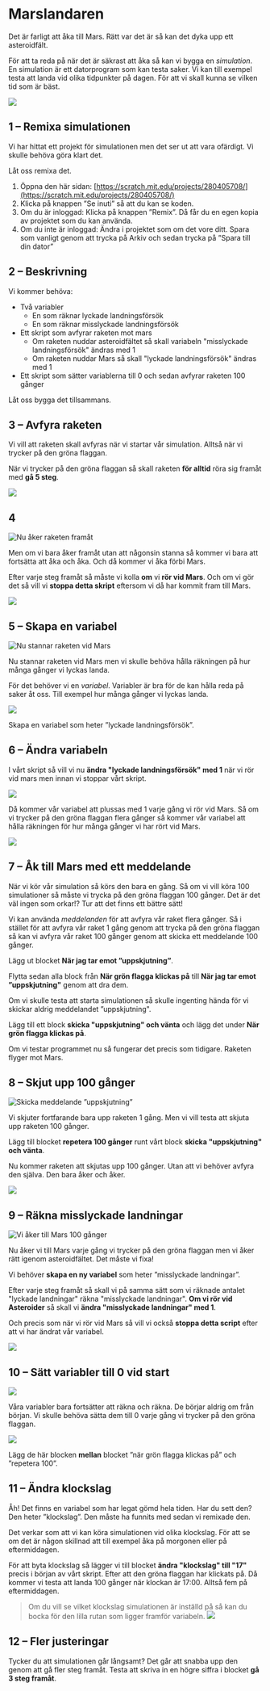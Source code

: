 # Marslandaren

Det är farligt att åka till Mars. Rätt var det är så kan det dyka upp ett asteroidfält. 

För att ta reda på när det är säkrast att åka så kan vi bygga en *simulation*. En simulation är ett datorprogram som kan testa saker. Vi kan till exempel testa att landa vid olika tidpunkter på dagen. För att vi skall kunna se vilken tid som är bäst.

![](./0_1.gif)

## 1 – Remixa simulationen

Vi har hittat ett projekt för simulationen men det ser ut att vara ofärdigt. Vi skulle behöva göra klart det.

Låt oss remixa det.

1. Öppna den här sidan: [https://scratch.mit.edu/projects/280405708/](https://scratch.mit.edu/projects/280405708/)
2. Klicka på knappen ”Se inuti” så att du kan se koden.
3. Om du är inloggad: Klicka på knappen ”Remix”. Då får du en egen kopia av projektet som du kan använda.
4. Om du inte är inloggad: Ändra i projektet som om det vore ditt. Spara som vanligt genom att trycka på Arkiv och sedan trycka på ”Spara till din dator”

## 2 – Beskrivning

Vi kommer behöva:

- Två variabler
	- En som räknar lyckade landningsförsök
	- En som räknar misslyckade landningsförsök
- Ett skript som avfyrar raketen mot mars
	- Om raketen nuddar asteroidfältet så skall variabeln "misslyckade landningsförsök" ändras med 1
	- Om raketen nuddar Mars så skall "lyckade landningsförsök" ändras med 1
- Ett skript som sätter variablerna till 0 och sedan avfyrar raketen 100 gånger

Låt oss bygga det tillsammans.

## 3 – Avfyra raketen

Vi vill att raketen skall avfyras när vi startar vår simulation. Alltså när vi trycker på den gröna flaggan.

När vi trycker på den gröna flaggan så skall raketen **för alltid** röra sig framåt med **gå 5 steg**.

![](./1_1.gif)

## 4

![Nu åker raketen framåt](./2_1.png)

Men om vi bara åker framåt utan att någonsin stanna så kommer vi bara att fortsätta att åka och åka. Och då kommer vi åka förbi Mars.

Efter varje steg framåt så måste vi kolla **om** vi **rör vid Mars**. Och om vi gör det så vill vi **stoppa detta skript** eftersom vi då har kommit fram till Mars. 

![](./2_2.gif)

## 5 – Skapa en variabel

![Nu stannar raketen vid Mars](./5_1.png)

Nu stannar raketen vid Mars men vi skulle behöva hålla räkningen på hur många gånger vi lyckas landa.

För det behöver vi en *variabel*. Variabler är bra för de kan hålla reda på saker åt oss. Till exempel hur många gånger vi lyckas landa.

![](./5_2.png)

Skapa en variabel som heter ”lyckade landningsförsök”.

## 6 – Ändra variabeln

I vårt skript så vill vi nu **ändra "lyckade landningsförsök" med 1** när vi rör vid mars men innan vi stoppar vårt skript.

![](./6_1.png)

Då kommer vår variabel att plussas med 1 varje gång vi rör vid Mars. Så om vi trycker på den gröna flaggan flera gånger så kommer vår variabel att hålla räkningen för hur många gånger vi har rört vid Mars.

![](./6_2.gif)

## 7 – Åk till Mars med ett meddelande

När vi kör vår simulation så körs den bara en gång. Så om vi vill köra 100 simulationer så måste vi trycka på den gröna flaggan 100 gånger. Det är det väl ingen som orkar!? Tur att det finns ett bättre sätt!

Vi kan använda *meddelanden* för att avfyra vår raket flera gånger. Så i stället för att avfyra vår raket 1 gång genom att trycka på den gröna flaggan så kan vi avfyra vår raket 100 gånger genom att skicka ett meddelande 100 gånger.

Lägg ut blocket **När jag tar emot ”uppskjutning”**.

Flytta sedan alla block från **När grön flagga klickas på** till **När jag tar emot ”uppskjutning"** genom att dra dem.

Om vi skulle testa att starta simulationen så skulle ingenting hända för vi skickar aldrig meddelandet ”uppskjutning".

Lägg till ett block **skicka "uppskjutning" och vänta** och lägg det under **När grön flagga klickas på**.

Om vi testar programmet nu så fungerar det precis som tidigare. Raketen flyger mot Mars.

## 8 – Skjut upp 100 gånger

![Skicka meddelande ”uppskjutning”](./8_1.png)

Vi skjuter fortfarande bara upp raketen 1 gång. Men vi vill testa att skjuta upp raketen 100 gånger.

Lägg till blocket **repetera 100 gånger** runt vårt block **skicka "uppskjutning" och vänta**. 

Nu kommer raketen att skjutas upp 100 gånger. Utan att vi behöver avfyra den själva. Den bara åker och åker.

![](./8_2.gif)

## 9 – Räkna misslyckade landningar

![Vi åker till Mars 100 gånger](./9_1.png)

Nu åker vi till Mars varje gång vi trycker på den gröna flaggan men vi åker rätt igenom asteroidfältet. Det måste vi fixa!

Vi behöver **skapa en ny variabel** som heter ”misslyckade landningar”.

Efter varje steg framåt så skall vi på samma sätt som vi räknade antalet "lyckade landningar" räkna "misslyckade landningar". **Om vi rör vid Asteroider** så skall vi **ändra "misslyckade landningar" med 1**.

Och precis som när vi rör vid Mars så vill vi också **stoppa detta script** efter att vi har ändrat vår variabel.

![](./9_2.gif)


## 10 – Sätt variabler till 0 vid start

![](./10_1.png)

Våra variabler bara fortsätter att räkna och räkna. De börjar aldrig om från början. Vi skulle behöva sätta dem till 0 varje gång vi trycker på den gröna flaggan.

![](./10_2.png)

Lägg de här blocken **mellan** blocket ”när grön flagga klickas på” och ”repetera 100”.

## 11 – Ändra klockslag

Åh! Det finns en variabel som har legat gömd hela tiden. Har du sett den? Den heter ”klockslag”. Den måste ha funnits med sedan vi remixade den.

Det verkar som att vi kan köra simulationen vid olika klockslag. För att se om det är någon skillnad att till exempel åka på morgonen eller på eftermiddagen. 

För att byta klockslag så lägger vi till blocket **ändra "klockslag" till "17"** precis i början av vårt skript. Efter att den gröna flaggan har klickats på. Då kommer vi testa att landa 100 gånger när klockan är 17:00. Alltså fem på eftermiddagen.

> Om du vill se vilket klockslag simulationen är inställd på så kan du bocka för den lilla rutan som ligger framför variabeln.
> ![](./11_2.png)



## 12 – Fler justeringar

Tycker du att simulationen går långsamt? Det går att snabba upp den genom att gå fler steg framåt. Testa att skriva in en högre siffra i blocket **gå 3 steg framåt**.